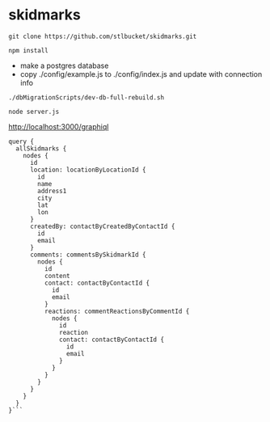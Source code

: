 # skidmarks

```
git clone https://github.com/stlbucket/skidmarks.git
```

```
npm install
```

- make a postgres database
- copy ./config/example.js to ./config/index.js and update with connection info

```
./dbMigrationScripts/dev-db-full-rebuild.sh
```

```
node server.js
```

<a href="http://localhost:3000/graphiql">http://localhost:3000/graphiql</a>

```
query {
  allSkidmarks {
    nodes {
      id
      location: locationByLocationId {
        id
        name
        address1
        city
        lat
        lon
      }
      createdBy: contactByCreatedByContactId {
        id
        email
      }
      comments: commentsBySkidmarkId {
        nodes {
          id
          content
          contact: contactByContactId {
            id
            email
          }
          reactions: commentReactionsByCommentId {
            nodes {
              id
              reaction
              contact: contactByContactId {
                id
                email
              }
            }
          }
        }
      }
    }
  }
}```
